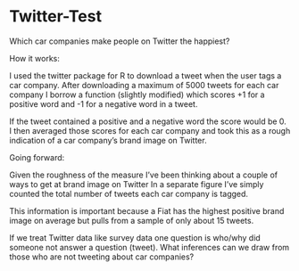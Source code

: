 Twitter-Test
============

Which car companies make people on Twitter the happiest?


How it works:

I used the twitter package for R to download a tweet when the user tags a car company. After downloading a maximum 
of 5000 tweets for each car company I borrow a function (slightly modified) which scores +1 for a positive word 
and -1 for a negative word in a tweet.

If the tweet contained a positive and a negative word the score would be 0.  I then averaged those scores for each 
car company and took this as a rough indication of a car company’s brand image on Twitter.

Going forward:

Given the roughness of the measure I’ve been thinking about a couple of ways to get at brand image on Twitter
In a separate figure I’ve simply counted the total number of tweets each car company is tagged. 

This information is important because a Fiat has the highest positive brand image on average but pulls from a 
sample of only about 15 tweets.

If we treat Twitter data like survey data one question is who/why did someone not answer a question (tweet). What
inferences can we draw from those who are not tweeting about car companies?
